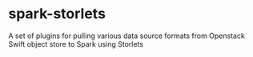 # spark-storlets
A set of plugins for pulling various data source formats from Openstack Swift object store to Spark using Storlets
